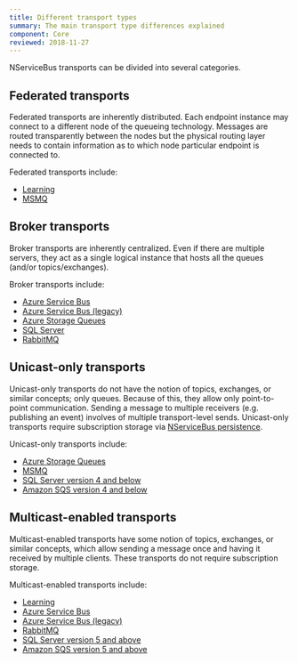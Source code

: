 ```yaml
---
title: Different transport types
summary: The main transport type differences explained
component: Core
reviewed: 2018-11-27
---
```


NServiceBus transports can be divided into several categories.

## Federated transports

Federated transports are inherently distributed. Each endpoint instance may connect to a different node of the queueing technology. Messages are routed transparently between the nodes but the physical routing layer needs to contain information as to which node particular endpoint is connected to.

Federated transports include:

- [Learning](/transports/learning/)
- [MSMQ](/transports/msmq)

## Broker transports

Broker transports are inherently centralized. Even if there are multiple servers, they act as a single logical instance that hosts all the queues (and/or topics/exchanges).

Broker transports include:

- [Azure Service Bus](/transports/azure-service-bus/)
- [Azure Service Bus (legacy)](/transports/azure-service-bus/legacy/)
- [Azure Storage Queues](/transports/azure-storage-queues/)
- [SQL Server](/transports/sql/)
- [RabbitMQ](/transports/rabbitmq/)

## Unicast-only transports

Unicast-only transports do not have the notion of topics, exchanges, or similar concepts; only queues. Because of this, they allow only point-to-point communication. Sending a message to multiple receivers (e.g. publishing an event) involves of multiple transport-level sends. Unicast-only transports require subscription storage via [NServiceBus persistence](/persistence).

Unicast-only transports include:

- [Azure Storage Queues](/transports/azure-storage-queues/)
- [MSMQ](/transports/msmq/)
- [SQL Server version 4 and below](/transports/sql/)
- [Amazon SQS version 4 and below](/transports/sqs/)

## Multicast-enabled transports

Multicast-enabled transports have some notion of topics, exchanges, or similar concepts, which allow sending a message once and having it received by multiple clients. These transports do not require subscription storage.

Multicast-enabled transports include:

- [Learning](/transports/learning/)
- [Azure Service Bus](/transports/azure-service-bus/)
- [Azure Service Bus (legacy)](/transports/azure-service-bus/legacy/)
- [RabbitMQ](/transports/rabbitmq/)
- [SQL Server version 5 and above](/transports/sql/)
- [Amazon SQS version 5 and above](/transports/sqs/)
